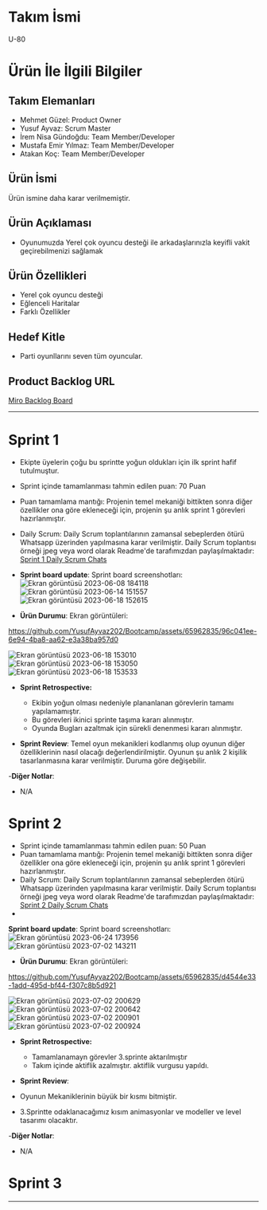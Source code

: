 



# **Takım İsmi**
U-80

# Ürün İle İlgili Bilgiler

## Takım Elemanları

- Mehmet Güzel: Product Owner
- Yusuf Ayvaz: Scrum Master
- İrem Nisa Gündoğdu: Team Member/Developer
- Mustafa Emir Yılmaz: Team Member/Developer
- Atakan Koç: Team Member/Developer

## Ürün İsmi

Ürün ismine daha karar verilmemiştir.

## Ürün Açıklaması
- Oyunumuzda Yerel çok oyuncu desteği ile arkadaşlarınızla keyifli vakit geçirebilmenizi sağlamak

## Ürün Özellikleri

- Yerel çok oyuncu desteği
- Eğlenceli Haritalar
- Farklı Özellikler

## Hedef Kitle

- Parti oyunllarını seven tüm oyuncular.

## Product Backlog URL

[Miro Backlog Board](https://miro.com/app/board/uXjVMB7LJjE=/?share_link_id=660773350648)

---

# Sprint 1
- Ekipte üyelerin çoğu bu sprintte yoğun oldukları için ilk sprint hafif tutulmuştur.
- Sprint içinde tamamlanması tahmin edilen puan: 70 Puan
- Puan tamamlama mantığı: Projenin temel mekaniği bittikten sonra diğer özellikler ona göre ekleneceği için, projenin şu anlık sprint 1 görevleri hazırlanmıştır.
- Daily Scrum: Daily Scrum toplantılarının zamansal sebeplerden ötürü Whatsapp üzerinden yapılmasına karar verilmiştir. Daily Scrum toplantısı örneği jpeg veya word olarak Readme'de tarafımızdan paylaşılmaktadır:  [Sprint 1 Daily Scrum Chats](https://1drv.ms/w/s!AlVhK8ZJOGEwgmbdjQDSbepUPJk6?e=Hg5BH2)
- 
  **Sprint board update**: Sprint board screenshotları: 
![Ekran görüntüsü 2023-06-08 184118](https://github.com/YusufAyvaz202/Bootcamp/assets/65962835/d7b40cca-f8bb-4897-891f-ec2238da441d)
![Ekran görüntüsü 2023-06-14 151557](https://github.com/YusufAyvaz202/Bootcamp/assets/65962835/7d4fe3aa-7a57-418d-ab10-e6626f21ea2c)
![Ekran görüntüsü 2023-06-18 152615](https://github.com/YusufAyvaz202/Bootcamp/assets/65962835/76635d59-9f84-4eb5-a5ab-37af76c53e35)

- **Ürün Durumu**: Ekran görüntüleri:

https://github.com/YusufAyvaz202/Bootcamp/assets/65962835/96c041ee-6e94-4ba8-aa62-e3a38ba957d0

![Ekran görüntüsü 2023-06-18 153010](https://github.com/YusufAyvaz202/Bootcamp/assets/65962835/f931b2e7-9090-46c6-8d56-74182ff77f2c)
![Ekran görüntüsü 2023-06-18 153050](https://github.com/YusufAyvaz202/Bootcamp/assets/65962835/a8fc0b2a-c5c8-4f5e-9435-d942586fc1be)
![Ekran görüntüsü 2023-06-18 153533](https://github.com/YusufAyvaz202/Bootcamp/assets/65962835/3276803a-23b7-4c8b-ac42-b6976c9c8170)


- **Sprint Retrospective:**
  - Ekibin yoğun olması nedeniyle plananlanan görevlerin tamamı yapılamamıştır.
  - Bu görevleri ikinici sprinte taşıma kararı alınmıştır.
  - Oyunda Bugları azaltmak için sürekli denenmesi kararı alınmıştır.

- **Sprint Review**: 
  Temel oyun mekanikleri kodlanmış olup oyunun diğer özelliklerinin nasıl olacağı değerlendirilmiştir.
  Oyunun şu anlık 2 kişilik tasarlanmasına karar verilmiştir. Duruma göre değişebilir.
   

-**Diğer Notlar**:
- N/A


# Sprint 2
- Sprint içinde tamamlanması tahmin edilen puan: 50 Puan
- Puan tamamlama mantığı: Projenin temel mekaniği bittikten sonra diğer özellikler ona göre ekleneceği için, projenin şu anlık sprint 1 görevleri hazırlanmıştır.
- Daily Scrum: Daily Scrum toplantılarının zamansal sebeplerden ötürü Whatsapp üzerinden yapılmasına karar verilmiştir. Daily Scrum toplantısı örneği jpeg veya word olarak Readme'de tarafımızdan paylaşılmaktadır: [Sprint 2 Daily Scrum Chats](https://1drv.ms/w/s!AlVhK8ZJOGEwgngtbaQcgiGnhtrV?e=WPwCMo)
- 
**Sprint board update**: Sprint board screenshotları: 
![Ekran görüntüsü 2023-06-24 173956](https://github.com/YusufAyvaz202/Bootcamp/assets/65962835/380a9a0d-a484-41ca-9c96-18e191d78fc2)
![Ekran görüntüsü 2023-07-02 143211](https://github.com/YusufAyvaz202/Bootcamp/assets/65962835/042de452-8e7e-4d1d-afb1-73f102876655)

- **Ürün Durumu**: Ekran görüntüleri:
  
https://github.com/YusufAyvaz202/Bootcamp/assets/65962835/d4544e33-1add-495d-bf44-f307c8b5d921

![Ekran görüntüsü 2023-07-02 200629](https://github.com/YusufAyvaz202/Bootcamp/assets/65962835/ab46c44b-a343-4065-9e34-70f75ddb11b9)
![Ekran görüntüsü 2023-07-02 200642](https://github.com/YusufAyvaz202/Bootcamp/assets/65962835/9aa92acc-3757-4d29-a372-e7fc00b33c24)
![Ekran görüntüsü 2023-07-02 200901](https://github.com/YusufAyvaz202/Bootcamp/assets/65962835/6a795165-e623-44ef-8296-d818842a2cbb)
![Ekran görüntüsü 2023-07-02 200924](https://github.com/YusufAyvaz202/Bootcamp/assets/65962835/3d3fa7d4-bc64-4e6a-8ad2-a4575872b4bd)


- **Sprint Retrospective:**
  - Tamamlanamayn görevler 3.sprinte aktarılmıştır
  - Takım içinde aktiflik azalmıştır. aktiflik vurgusu yapıldı.
    

- **Sprint Review**: 
 - Oyunun Mekaniklerinin büyük bir kısmı bitmiştir. 
 - 3.Sprintte odaklanacağımız kısım animasyonlar ve modeller ve level tasarımı olacaktır.

-**Diğer Notlar**:
- N/A

# Sprint 3

---
